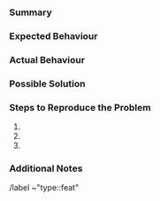 <!-- Use this template for a bug fix !-->

### Summary

<!-- Provide a brief summary of the observed bug !-->

### Expected Behaviour

<!-- What is the expected  (if the bug were no present)? !-->

### Actual Behaviour

<!-- What is the actual behaviour caused by the bug !-->

### Possible Solution

<!-- What is/are the possible solution(s) to fix the bug !-->

### Steps to Reproduce the Problem

<!-- Link to a live example, or detailed steps so that the reviewer can reproduce the problem !-->

1.
2.
3.

### Additional Notes

<!-- Any additional remarks !-->

/label ~"type::feat"